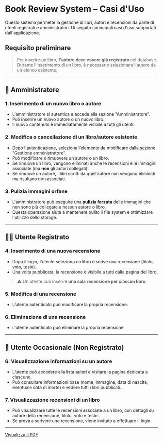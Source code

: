 # Book Review System – Casi d'Uso

Questo sistema permette la gestione di libri, autori e recensioni da parte di utenti registrati e amministratori. Di seguito i principali casi d'uso supportati dall'applicazione.

## Requisito preliminare
> Per inserire un libro, **l'autore deve essere già registrato** nel database. Durante l'inserimento di un libro, è necessario selezionare l'autore da un elenco esistente.

---

## 👤 Amministratore

### 1. Inserimento di un nuovo libro o autore
- L'amministratore si autentica e accede alla sezione "Amministratore".
- Può inserire un nuovo autore o un nuovo libro.
- Il nuovo contenuto è immediatamente visibile a tutti gli utenti.

### 2. Modifica o cancellazione di un libro/autore esistente
- Dopo l'autenticazione, seleziona l'elemento da modificare dalla sezione "Gestione amministratore".
- Può modificare o rimuovere un autore o un libro.
- Se rimuove un libro, vengono eliminati anche le recensioni e le immagini associate (ma **non** gli autori collegati).
- Se rimuove un autore, i libri scritti da quell’autore non vengono eliminati ma risultano non associati.

### 3. Pulizia immagini orfane
- L'amministratore può eseguire una **pulizia forzata** delle immagini che non sono più collegate a nessun autore o libro.
- Questa operazione aiuta a mantenere pulito il file system e ottimizzare l'utilizzo dello storage.

---

## 🧑‍💻 Utente Registrato

### 4. Inserimento di una nuova recensione
- Dopo il login, l'utente seleziona un libro e scrive una recensione (titolo, voto, testo).
- Una volta pubblicata, la recensione è visibile a tutti dalla pagina del libro.

> ⚠️ Un utente può inserire **una sola recensione per ciascun libro**.

### 5. Modifica di una recensione
- L’utente autenticato può modificare la propria recensione.

### 6. Eliminazione di una recensione
- L'utente autenticato può eliminare la propria recensione

---

## 👥 Utente Occasionale (Non Registrato)

### 6. Visualizzazione informazioni su un autore
- L’utente può accedere alla lista autori e visitare la pagina dedicata a ciascuno.
- Può consultare informazioni base (nome, immagine, data di nascita, eventuale data di morte) e vedere tutti i libri pubblicati.

### 7. Visualizzazione recensioni di un libro
- Può visualizzare tutte le recensioni associate a un libro, con dettagli su autore della recensione, titolo, voto e testo.
- Se prova a scrivere una recensione, viene invitato a effettuare il login.

---

[Visualizza il PDF](./siwbooks.pdf)

